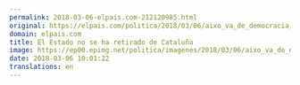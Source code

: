 ```yaml
---
permalink: 2018-03-06-elpais.com-212120985.html
original: https://elpais.com/politica/2018/03/06/aixo_va_de_democracia_blog_contra_l1o/1520327667_989648.html#?ref=rss&format=simple&link=link
domain: elpais.com
title: El Estado no se ha retirado de Cataluña
image: https://ep00.epimg.net/politica/imagenes/2018/03/06/aixo_va_de_democracia_blog_contra_l1o/1520327667_989648_1520328704_rrss_normal.jpg
date: 2018-03-06 10:01:22
translations: en
---
```


